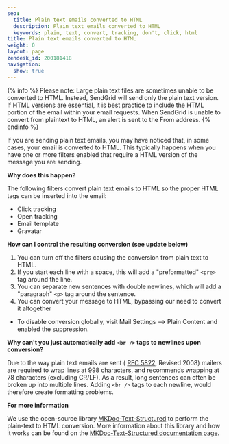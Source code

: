 ```yaml
---
seo:
  title: Plain text emails converted to HTML
  description: Plain text emails converted to HTML
  keywords: plain, text, convert, tracking, don't, click, html
title: Plain text emails converted to HTML
weight: 0
layout: page
zendesk_id: 200181418
navigation:
  show: true
---
```


{% info %}
Please note: Large plain text files are sometimes unable to be converted to HTML. Instead, SendGrid will send only the plain text version. If HTML versions are essential, it is best practice to include the HTML portion of the email within your email requests. When SendGrid is unable to convert from plaintext to HTML, an alert is sent to the From address.
{% endinfo %}

If you are sending plain text emails, you may have noticed that, in some cases, your email is converted to HTML. This typically happens when you have one or more filters enabled that require a HTML version of the message you are sending.

**Why does this happen?**

The following filters convert plain text emails to HTML so the proper HTML tags can be inserted into the email:

- Click tracking
- Open tracking
- Email template
- Gravatar

**How can I control the resulting conversion (see update below)**

1. You can turn off the filters causing the conversion from plain text to HTML.
2. If you start each line with a space, this will add a "preformatted" `<pre>` tag around the line.
3. You can separate new sentences with double newlines, which will add a "paragraph" `<p>` tag around the sentence.
4. You can convert your message to HTML, bypassing our need to convert it altogether

- To disable conversion globally, visit Mail Settings --> Plain Content  and enabled the suppression.

**Why can't you just automatically add `<br />` tags to newlines upon conversion?**

Due to the way plain text emails are sent ( [RFC 5822](http://www.rfc-editor.org/rfc/rfc5322.txt "Link: http://www.rfc-editor.org/rfc/rfc5322.txt"), Revised 2008) mailers are required to wrap lines at 998 characters, and recommends wrapping at 78 characters (excluding CR/LF). As a result, long sentences can often be broken up into multiple lines. Adding `<br />` tags to each newline, would therefore create formatting problems.

**For more information**

We use the open-source library [MKDoc-Text-Structured](http://search.cpan.org/~bpostle/MKDoc-Text-Structured-0.83/lib/MKDoc/Text/Structured.pm) to perform the plain-text to HTML conversion. More information about this library and how it works can be found on the [MKDoc-Text-Structured documentation page](http://search.cpan.org/~bpostle/MKDoc-Text-Structured-0.83/lib/MKDoc/Text/Structured.pm).
